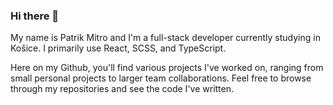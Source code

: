 ### Hi there 👋

My name is Patrik Mitro and I'm a full-stack developer currently studying in Košice. I primarily use React, SCSS, and TypeScript.

Here on my Github, you'll find various projects I've worked on, ranging from small personal projects to larger team collaborations. Feel free to browse through my repositories and see the code I've written.


<!--
**patriksmitro/patriksmitro** is a ✨ _special_ ✨ repository because its `README.md` (this file) appears on your GitHub profile.

Here are some ideas to get you started:

- 🔭 I’m currently working on ...
- 🌱 I’m currently learning ...
- 👯 I’m looking to collaborate on ...
- 🤔 I’m looking for help with ...
- 💬 Ask me about ...
- 📫 How to reach me: ...
- 😄 Pronouns: ...
- ⚡ Fun fact: ...
-->
